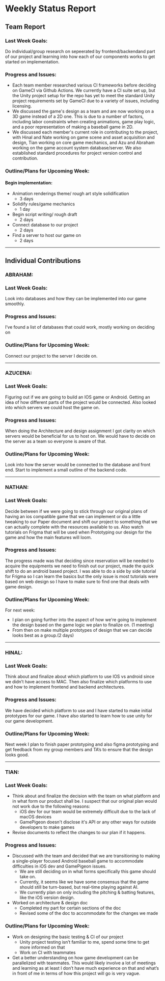 # Weekly Status Report

## Team Report

### Last Week Goals:
Do individual/group research on sepeerated by frontend/backendand part of our project and learning into how each of our components works to get started on implementation. 

### Progress and Issues:
- Each team member researched various CI frameworks before deciding on GameCI via Github Actions. We currently have a CI suite set up, but the Unity project setup for the repo has yet to meet the standard Unity project requirements set by GameCI due to a variety of issues, including licensing.
- We discussed the game's design as a team and are now working on a 3D game instead of a 2D one. This is due to a number of factors, including labor constraints when creating animations, game play logic, and a poor representation of making a baseball game in 2D.
- We discussed each member's current role in contributing to the project, with Hinal and Nate working on game scene and asset acquisition and design, Tian working on core game mechanics, and Azu and Abraham working on the game account system database/server. We also established standard procedures for project version control and contribution.

### Outline/Plans for Upcoming Week:
#### Begin implementation:
- Animation renderings theme/ rough art style solidification
  - 3 days
- Solidify rules/game mechanics
  - 1 day
- Begin script writing/ rough draft
  - 2 days
- Connect database to our project
  - 2 days
- Find a server to host our game on
  - 2 days
 
------------------------------------------------
## Individual Contributions
### ABRAHAM: 
### Last Week Goals:
Look into databases and how they can be implemented into our game smoothly.

### Progress and Issues:
I’ve found a list of databases that could work, mostly working on deciding on 

### Outline/Plans for Upcoming Week:
Connect our project to the server I decide on. 



------------
### AZUCENA: 
### Last Week Goals:
Figuring out if we are going to build an IOS game or Android. Getting an idea of how different parts of the project would be connected. Also looked into which servers we could host the game on.

### Progress and Issues:
When doing the Architecture and design assignment I got clarity on which servers would be beneficial for us to host on. We would have to decide on the server as a team so everyone is aware of that. 

### Outline/Plans for Upcoming Week:
Look into how the server would be connected to the database and front end. Start to implement a small outline of the backend code.



-------------
### NATHAN:
### Last Week Goals: 
Decide between if we were going to stick through our original plans of having an ios compatible game that we can implement or do a little tweaking to our Paper document and shift our project to something that we can actually complete with the resources available to us.
Also watch tutorials on Frigma that will be used when Prototyping our design for the game and how the main features will loom. 

### Progress and Issues:
The progress made was that deciding since reservation will be needed to acquire the equipments we need to finish out our project, made the quick shift to do an android based project. I was able to do a side by side tutorial for Frigma so I can learn the basics but the only issue is most tutorials were based on web design so I have to make sure to find one that deals with game design.

### Outline/Plans for Upcoming Week:
For next week:
- I plan on going further into the aspect of how we're going to implement the design based on the game logic we plan to finalize on. (1 meeting)
-  From then on make multiple prototypes of design that we can decide looks best as a group.(2 days)



--------------
### HINAL:
### Last Week Goals:
Think about and finalize about which platform to use IOS vs android since we didn’t have access to MAC. Then also finalize which platforms to use and how to implement frontend and backend architectures.

### Progress and Issues:
We have decided which platform to use and I have started to make initial prototypes for our game. I have also started to learn how to use unity for our game development.

### Outline/Plans for Upcoming Week:
Next week I plan to finish paper prototyping and also figma prototyping and get feedback from my group members and TA’s to ensure that the design looks good. 



---------------------
### TIAN:
### Last Week Goals:
- Think about and finalize the decision with the team on what platform and in what form our product shall be. I suspect that our original plan would not work due to the following reasons:
  - iOS dev for our team would be extremely difficult due to the lack of macOS devices
  - GamePigeon doesn't disclose it's API or any other ways for outside developers to make games
- Revise documents to reflect the changes to our plan if it happens.

### Progress and Issues:
- Discussed with the team and decided that we are transitioning to making a single-player focused Android baseball game to accommodate difficulties in iOS dev and GamePigeon issues.
  - We are still deciding on in what forms specifically this game should take on. 
  - Currently, it seems like we have some consensus that the game should still be turn-based, but real-time playing against AI. 
  - We currently plan on only including the pitching & batting features, like the iOS version design.
- Worked on architecture & design doc
  - Completed my part for certain sections of the doc
  - Revised some of the doc to accommodate for the changes we made

### Outline/Plans for Upcoming Week:
- Work on designing the basic testing & CI of our project
  - Unity project testing isn’t familiar to me, spend some time to get more informed on that
  - Work on CI with teammates
- Get a better understanding on how game development can be parallelized with teammates. This would likely involve a lot of meetings and learning as at least I don’t have much experience on that and what’s in front of me in terms of how this project will go is very vague.


 
